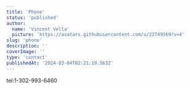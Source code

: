 ```yaml
---
title: 'Phone'
status: 'published'
author:
  name: 'Vincent Vella'
  picture: 'https://avatars.githubusercontent.com/u/22749569?v=4'
slug: 'phone'
description: ''
coverImage: ''
type: 'contact'
publishedAt: '2024-03-04T02:21:19.563Z'
---
```


tel:1-302-993-6460